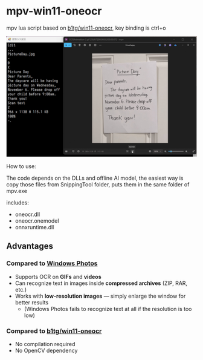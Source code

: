 # mpv-win11-oneocr

mpv lua script based on [b1tg/win11-oneocr](https://github.com/b1tg/win11-oneocr), key binding is ctrl+o

![](./ocr.jpg)

How to use:

The code depends on the DLLs and offline AI model, the easiest way is copy those files from SnippingTool folder, puts them in the same folder of mpv.exe

includes:

- oneocr.dll
- oneocr.onemodel
- onnxruntime.dll

## Advantages

### Compared to [Windows Photos](https://apps.microsoft.com/detail/9wzdncrfjbh4)
- Supports OCR on **GIFs** and **videos**
- Can recognize text in images inside **compressed archives** (ZIP, RAR, etc.)
- Works with **low-resolution images** — simply enlarge the window for better results
  - (Windows Photos fails to recognize text at all if the resolution is too low)

### Compared to [b1tg/win11-oneocr](https://github.com/b1tg/win11-oneocr)
- No compilation required
- No OpenCV dependency
